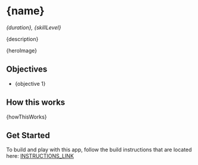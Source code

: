 <!--- Use the below tags to exclude content from the Astra DB UI --->
<!--- STARTEXCLUDE --->
<!--- ENDEXCLUDE --->

<!--- 
The Project Name, duration and skillLevel, make sure these values match
the astra.json
--->
# {name}
*{duration}, {skillLevel}*

<!---  
A short few sentences describing what is the purpose of the example and what the user will learn

e.g.
This application shows how to use configure your NodeJs application to connect to DDAC/Cassandra/DSE or an Apollo database at runtime.

This should be the same as the "description" key in the astra.json file. 
--->
{description}

<!--- 
heroImage example:
![image](https://user-images.githubusercontent.com/3254549/89590110-ff682580-d7fb-11ea-8e3a-47e3b552fc19.png)

Be sure to include 2 line breaks before and after the hero image
-->
{heroImage}

<!--- 
A list of the top objectives that are being demonstrated by this sample

e.g.
* To demonstrate how to specify at runtime between a standard (DSE/DDAC/C*) client configuration and an Apollo configuration for the same application.
--->
## Objectives
* {objective 1}
  
<!--- 
A description of how this sample works and how it demonstrates the objectives outlined above
--->  
## How this works
{howThisWorks}

<!--- 
Replace INSTRUCTIONS_LINK with an absolute path link to your instructions
--->
## Get Started
To build and play with this app, follow the build instructions that are located here: [INSTRUCTIONS_LINK](INSTRUCTIONS_LINK)
